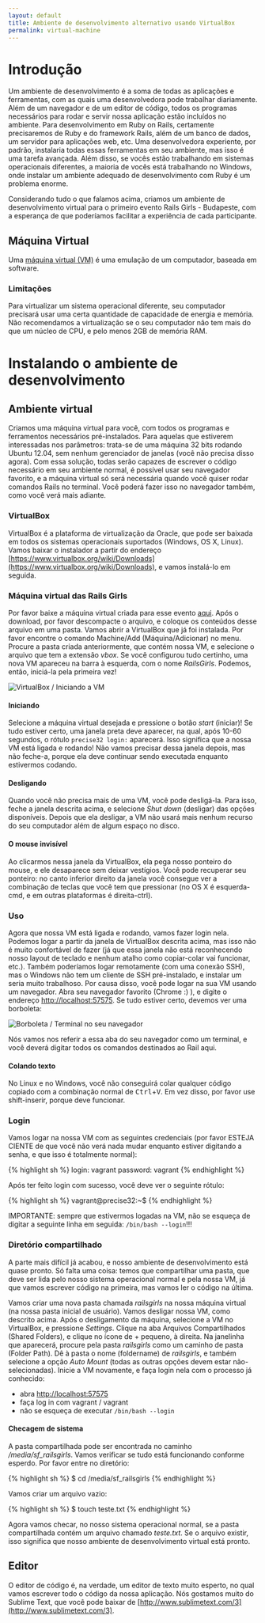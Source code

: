 ```yaml
---
layout: default
title: Ambiente de desenvolvimento alternativo usando VirtualBox
permalink: virtual-machine
---
```


# Introdução

Um ambiente de desenvolvimento é a soma de todas as aplicações e ferramentas, com as quais uma desenvolvedora pode trabalhar diariamente. Além de um navegador e de um editor de código, todos os programas necessários para rodar e servir nossa aplicação estão incluídos no ambiente. Para desenvolvimento em Ruby on Rails, certamente precisaremos de Ruby e do framework Rails, além de um banco de dados, um servidor para aplicações web, etc.
Uma desenvolvedora experiente, por padrão, instalaria todas essas ferramentas em seu ambiente, mas isso é uma tarefa avançada. Além disso, se vocês estão trabalhando em sistemas operacionais diferentes, a maioria de vocês está trabalhando no Windows, onde instalar um ambiente adequado de desenvolvimento com Ruby é um problema enorme.

Considerando tudo o que falamos acima, criamos um ambiente de desenvolvimento virtual para o primeiro evento Rails Girls - Budapeste, com a esperança de que poderíamos facilitar a experiência de cada participante.

<!-- more -->

## Máquina Virtual

Uma [máquina virtual (VM)](http://en.wikipedia.org/wiki/Virtual_machine) é uma emulação de um computador, baseada em software.

### Limitações

Para virtualizar um sistema operacional diferente, seu computador precisará usar uma certa quantidade de capacidade de energia e memória. Não recomendamos a virtualização se o seu computador não tem mais do que um núcleo de CPU, e pelo menos 2GB de memória RAM.

# Instalando o ambiente de desenvolvimento

## Ambiente virtual

Criamos uma máquina virtual para você, com todos os programas e ferramentos necessários pré-instalados. Para aquelas que estiverem interessadas nos parâmetros: trata-se de uma máquina 32 bits rodando Ubuntu 12.04, sem nenhum gerenciador de janelas (você não precisa disso agora). Com essa solução, todas serão capazes de escrever o código necessário em seu ambiente normal, é possível usar seu navegador favorito, e a máquina virtual só será necessária quando você quiser rodar comandos Rails no terminal. Você poderá fazer isso no navegador também, como você verá mais adiante.

### VirtualBox

VirtualBox é a plataforma de virtualização da Oracle, que pode ser baixada em todos os sistemas operacionais suportados (Windows, OS X, Linux). Vamos baixar o instalador a partir do endereço [https://www.virtualbox.org/wiki/Downloads](https://www.virtualbox.org/wiki/Downloads), e vamos instalá-lo em seguida.

### Máquina virtual das Rails Girls

Por favor baixe a máquina virtual criada para esse evento [aqui](http://www.digitalnatives.hu/demos/railsgirls/railsgirls_virtualbox_vm.zip). Após o download, por favor descompacte o arquivo, e coloque os conteúdos desse arquivo em uma pasta.
Vamos abrir a VirtualBox que já foi instalada. Por favor encontre o comando Machine/Add (Máquina/Adicionar) no menu.
Procure a pasta criada anteriormente, que contém nossa VM, e selecione o arquivo que tem a extensão *vbox*.
Se você configurou tudo certinho, uma nova VM apareceu na barra à esquerda, com o nome *RailsGirls*.
Podemos, então, iniciá-la pela primeira vez!

![VirtualBox / Iniciando a VM](/images/virtualbox.png)

#### Iniciando

Selecione a máquina virtual desejada e pressione o botão *start* (iniciar)! Se tudo estiver certo, uma janela preta deve aparecer, na qual, após 10-60 segundos, o rótulo `precise32 login:` aparecerá. Isso significa que a nossa VM está ligada e rodando! Não vamos precisar dessa janela depois, mas não feche-a, porque ela deve continuar sendo executada enquanto estivermos codando.

#### Desligando

Quando você não precisa mais de uma VM, você pode desligá-la. Para isso, feche a janela descrita acima, e selecione *Shut down* (desligar) das opções disponíveis. Depois que ela desligar, a VM não usará mais nenhum recurso do seu computador além de algum espaço no disco.

#### O mouse invisível

Ao clicarmos nessa janela da VirtualBox, ela pega nosso ponteiro do mouse, e ele desaparece sem deixar vestígios. Você pode recuperar seu ponteiro: no canto inferior direito da janela você consegue ver a combinação de teclas que você tem que pressionar (no OS X é esquerda-cmd, e em outras plataformas é direita-ctrl).

### Uso

Agora que nossa VM está ligada e rodando, vamos fazer login nela. Podemos logar a partir da janela de VirtualBox descrita acima, mas isso não é muito confortável de fazer (já que essa janela não está reconhecendo nosso layout de teclado e nenhum atalho como copiar-colar vai funcionar, etc.). Também poderíamos logar remotamente (com uma conexão SSH), mas o Windows não tem um cliente de SSH pré-instalado, e instalar um seria muito trabalhoso.
Por causa disso, você pode logar na sua VM usando um navegador. Abra seu navegador favorito (Chrome :) ), e digite o endereço [http://localhost:57575](http://localhost:57575).
Se tudo estiver certo, devemos ver uma borboleta:

![Borboleta / Terminal no seu navegador](/images/butterfly_login.png)

Nós vamos nos referir a essa aba do seu navegador como um terminal, e você deverá digitar todos os comandos destinados ao Rail aqui.

#### Colando texto

No Linux e no Windows, você não conseguirá colar qualquer código copiado com a combinação normal de <kbd>Ctrl</kbd>+<kbd>V</kbd>. Em vez disso, por favor use shift-inserir, porque deve funcionar.

### Login

Vamos logar na nossa VM com as seguintes credenciais (por favor ESTEJA CIENTE de que você não verá nada mudar enquanto estiver digitando a senha, e que isso é totalmente normal):

{% highlight sh %}
login: vagrant
password: vagrant
{% endhighlight %}

Após ter feito login com sucesso, você deve ver o seguinte rótulo:

{% highlight sh %}
vagrant@precise32:~$
{% endhighlight %}

IMPORTANTE: sempre que estivermos logadas na VM, não se esqueça de digitar a seguinte linha em seguida: `/bin/bash --login`!!!

### Diretório compartilhado

A parte mais difícil já acabou, e nosso ambiente de desenvolvimento está quase pronto. Só falta uma coisa: temos que compartilhar uma pasta, que deve ser lida pelo nosso sistema operacional normal e pela nossa VM, já que vamos escrever código na primeira, mas vamos ler o código na última.

Vamos criar uma nova pasta chamada *railsgirls* na nossa máquina virtual (na nossa pasta inicial de usuário).
Vamos desligar nossa VM, como descrito acima. Após o desligamento da máquina, selecione a VM no VirtualBox, e pressione *Settings*. Clique na aba Arquivos Compartilhados (Shared Folders), e clique no ícone de + pequeno, à direita. 
Na janelinha que aparecerá, procure pela pasta *railsgirls* como um caminho de pasta (Folder Path). Dê à pasta o nome (foldername) de *railsgirls*, e também selecione a opção *Auto Mount* (todas as outras opções devem estar não-selecionadas).
Inicie a VM novamente, e faça login nela com o processo já conhecido:

* abra [http://localhost:57575](http://localhost:57575)
* faça log in com vagrant / vagrant
* não se esqueça de executar `/bin/bash --login`

#### Checagem de sistema

A pasta compartilhada pode ser encontrada no caminho */media/sf_railsgirls*. Vamos verificar se tudo está funcionando conforme esperdo. Por favor entre no diretório:

{% highlight sh %}
$ cd /media/sf_railsgirls
{% endhighlight %}

Vamos criar um arquivo vazio:

{% highlight sh %}
$ touch teste.txt
{% endhighlight %}

Agora vamos checar, no nosso sistema operacional normal, se a pasta compartilhada contém um arquivo chamado *teste.txt*. Se o arquivo existir, isso significa que nosso ambiente de desenvolvimento virtual está pronto.

## Editor

O editor de código é, na verdade, um editor de texto muito esperto, no qual vamos escrever todo o código da nossa aplicação. Nós gostamos muito do Sublime Text, que você pode baixar de [http://www.sublimetext.com/3](http://www.sublimetext.com/3).
